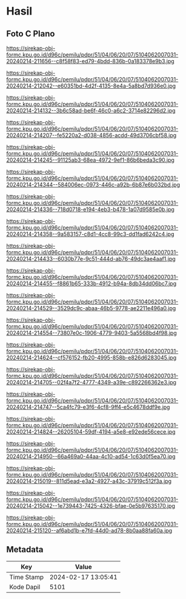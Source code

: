 # Hasil

## Foto C Plano

https://sirekap-obj-formc.kpu.go.id/d96c/pemilu/pdpr/51/04/06/20/07/5104062007031-20240214-211656--c8f58f83-ed79-4bdd-836b-0a183378e9b3.jpg

https://sirekap-obj-formc.kpu.go.id/d96c/pemilu/pdpr/51/04/06/20/07/5104062007031-20240214-212042--e60351bd-4d2f-4135-8e4a-5a8bd7d936e0.jpg

https://sirekap-obj-formc.kpu.go.id/d96c/pemilu/pdpr/51/04/06/20/07/5104062007031-20240214-214132--3b6c58ad-be6f-46c0-a6c2-3714e82296d2.jpg

https://sirekap-obj-formc.kpu.go.id/d96c/pemilu/pdpr/51/04/06/20/07/5104062007031-20240214-214207--fe5220a2-d038-4856-acdd-49d3706cbf58.jpg

https://sirekap-obj-formc.kpu.go.id/d96c/pemilu/pdpr/51/04/06/20/07/5104062007031-20240214-214245--91125ab3-68ea-4972-9ef1-86b6beda3c90.jpg

https://sirekap-obj-formc.kpu.go.id/d96c/pemilu/pdpr/51/04/06/20/07/5104062007031-20240214-214344--584006ec-0973-446c-a92b-6b87e6b032bd.jpg

https://sirekap-obj-formc.kpu.go.id/d96c/pemilu/pdpr/51/04/06/20/07/5104062007031-20240214-214336--718d0718-e194-4eb3-b478-1a07d9585e0b.jpg

https://sirekap-obj-formc.kpu.go.id/d96c/pemilu/pdpr/51/04/06/20/07/5104062007031-20240214-214358--9a583157-c8d1-4cc8-99c3-dd1fad6242c4.jpg

https://sirekap-obj-formc.kpu.go.id/d96c/pemilu/pdpr/51/04/06/20/07/5104062007031-20240214-214433--6030b77e-9c51-444d-ab76-49dc3ae4aaf1.jpg

https://sirekap-obj-formc.kpu.go.id/d96c/pemilu/pdpr/51/04/06/20/07/5104062007031-20240214-214455--f8861b65-333b-4912-b94a-8db34dd06bc7.jpg

https://sirekap-obj-formc.kpu.go.id/d96c/pemilu/pdpr/51/04/06/20/07/5104062007031-20240214-214529--3529dc9c-abaa-46b5-9778-ae2211e496a0.jpg

https://sirekap-obj-formc.kpu.go.id/d96c/pemilu/pdpr/51/04/06/20/07/5104062007031-20240214-214554--73807e0c-1906-4779-9403-5a5568bd4f98.jpg

https://sirekap-obj-formc.kpu.go.id/d96c/pemilu/pdpr/51/04/06/20/07/5104062007031-20240214-214624--cf576152-fb20-4995-858b-e826d6283045.jpg

https://sirekap-obj-formc.kpu.go.id/d96c/pemilu/pdpr/51/04/06/20/07/5104062007031-20240214-214705--02f4a7f2-4777-4349-a39e-c892266362e3.jpg

https://sirekap-obj-formc.kpu.go.id/d96c/pemilu/pdpr/51/04/06/20/07/5104062007031-20240214-214747--5ca4fc79-e3f6-4cf8-9ff4-e5c4678ddf9e.jpg

https://sirekap-obj-formc.kpu.go.id/d96c/pemilu/pdpr/51/04/06/20/07/5104062007031-20240214-214824--26205104-59df-4194-a5e8-e92ede56cece.jpg

https://sirekap-obj-formc.kpu.go.id/d96c/pemilu/pdpr/51/04/06/20/07/5104062007031-20240214-214950--66a469a0-44aa-4c10-ad54-1c63d0f5ea70.jpg

https://sirekap-obj-formc.kpu.go.id/d96c/pemilu/pdpr/51/04/06/20/07/5104062007031-20240214-215019--811d5ead-e3a2-4927-a43c-37919c512f3a.jpg

https://sirekap-obj-formc.kpu.go.id/d96c/pemilu/pdpr/51/04/06/20/07/5104062007031-20240214-215042--1e739443-7425-4326-bfae-0e5b97635170.jpg

https://sirekap-obj-formc.kpu.go.id/d96c/pemilu/pdpr/51/04/06/20/07/5104062007031-20240214-215120--af6abd1b-e7fd-44d0-ad78-8b0aa88fa60a.jpg


## Metadata

| Key        | Value               |
| ---------- | ------------------- |
| Time Stamp | 2024-02-17 13:05:41 |
| Kode Dapil | 5101                |



